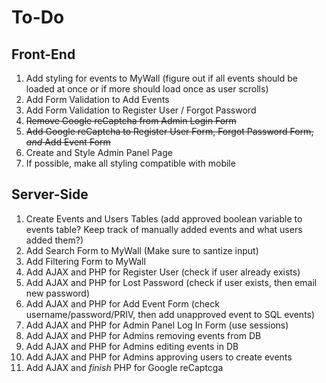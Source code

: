 # To-Do
## Front-End
1. Add styling for events to MyWall (figure out if all events should be loaded at once or if more should load once as user scrolls)
2. Add Form Validation to Add Events
3. Add Form Validation to Register User / Forgot Password
4. ~~Remove Google reCaptcha from Admin Login Form~~
5. ~~Add Google reCaptcha to Register User Form, Forgot Password Form, _and_ Add Event Form~~
6. Create and Style Admin Panel Page
7. If possible, make all styling compatible with mobile

## Server-Side
1. Create Events and Users Tables (add approved boolean variable to events table?  Keep track of manually added events and what users added them?)
2. Add Search Form to MyWall (Make sure to santize input)
3. Add Filtering Form to MyWall
4. Add AJAX and PHP for Register User (check if user already exists)
5. Add AJAX and PHP for Lost Password (check if user exists, then email new password)
6. Add AJAX and PHP for Add Event Form (check username/password/PRIV, then add unapproved event to SQL events)
7. Add AJAX and PHP for Admin Panel Log In Form (use sessions)
8. Add AJAX and PHP for Admins removing events from DB
9. Add AJAX and PHP for Admins editing events in DB
10. Add AJAX and PHP for Admins approving users to create events
11. Add AJAX and _finish_ PHP for Google reCaptcga
